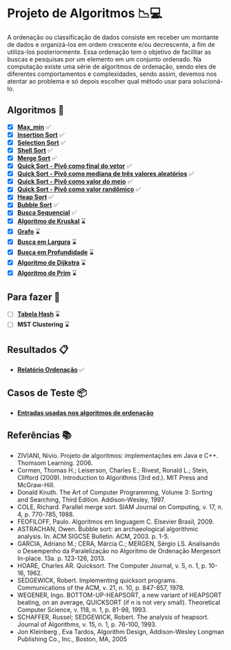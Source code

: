 # Projeto de Algoritmos :chart_with_downwards_trend::computer:

A ordenação ou classificação de dados consiste em receber um montante de dados e organizá-los em ordem crescente e/ou decrescente, a fim de utiliza-los posteriormente. Essa ordenação tem o objetivo de facilitar as buscas e pesquisas por um elemento em um conjunto ordenado. Na computação existe uma série de algoritmos de ordenação, sendo eles de diferentes comportamentos e complexidades, sendo assim, devemos nos atentar ao problema e só depois escolher qual método usar para solucioná-lo.

## Algoritmos :pushpin:

- [x] **[Max_min](./Max_min/max_min.c)** :white_check_mark:
- [x] **[Insertion Sort](./AlgoritmosOrdenação/Insertion_Sort/insertion_sort.c)** :white_check_mark:
- [x] **[Selection Sort](./AlgoritmosOrdenação/Selection_Sort/selection_sort.c)** :white_check_mark:
- [x] **[Shell Sort](./AlgoritmosOrdenação/Shell_Sort/shell_sort.c)** :white_check_mark:
- [x] **[Merge Sort](./AlgoritmosOrdenação/Merge_Sort/merge_sort.c)** :white_check_mark:
- [x] **[Quick Sort - Pivô como final do vetor](./AlgoritmosOrdenação/Quick_Sort/quick_sort_final/quick_final.c)** :white_check_mark:
- [x] **[Quick Sort - Pivô como mediana de três valores aleatórios](./AlgoritmosOrdenação/Quick_Sort/quick_sort_mediana/quick_mediana.c)** :white_check_mark:
- [x] **[Quick Sort - Pivô como valor do meio](./AlgoritmosOrdenação/Quick_Sort/quick_sort_meio/quick_meio.c)** :white_check_mark:
- [x] **[Quick Sort - Pivô como valor randômico](./AlgoritmosOrdenação/Quick_Sort/quick_sort_random/quick_random.c)** :white_check_mark:
- [x] **[Heap Sort](./AlgoritmosOrdenação/Heap_Sort/heap_sort.c)** :white_check_mark:
- [x] **[Bubble Sort](./AlgoritmosOrdenação/Bubble_Sort/bubble_sort.c)** :white_check_mark:
- [x] **[Busca Sequencial](./busca_sequencial.c)** :white_check_mark:
- [x] **[Algoritmo de Kruskal](https://pt.wikipedia.org/wiki/Algoritmo_de_Kruskal)** :hourglass:
- [x] **[Grafo](https://pt.wikipedia.org/wiki/Teoria_dos_grafos)** :hourglass:
- [x] **[Busca em Largura](https://pt.wikipedia.org/wiki/Busca_em_largura)** :hourglass:
- [x] **[Busca em Profundidade](https://pt.wikipedia.org/wiki/Busca_em_profundidade)** :hourglass:
- [x] **[Algoritmo de Dijkstra](https://pt.wikipedia.org/wiki/Algoritmo_de_Dijkstra)** :hourglass:
- [x] **[Algoritmo de Prim](https://pt.wikipedia.org/wiki/Algoritmo_de_Prim)** :hourglass:
## Para fazer :pencil:
- [ ] **[Tabela Hash](https://pt.wikipedia.org/wiki/Tabela_de_dispers%C3%A3o)** :hourglass:
- [ ] **MST Clustering** :hourglass:
## Resultados :clipboard:

- **[Relatório Ordenação](./RelatórioOrdenação.pdf)** :white_check_mark:

## Casos de Teste :package:

- **[Entradas usadas nos algoritmos de ordenação](https://drive.google.com/drive/folders/1mhMAqrBD70402xWa8RT5XtyUza5q-ozY)**

## Referências :books:

- ZIVIANI, Nivio. Projeto de algoritmos: implementações em Java e C++. Thomsom Learning. 2006.
- Cormen, Thomas H.; Leiserson, Charles E.; Rivest, Ronald L.; Stein, Clifford (2009). Introduction to Algorithms (3rd ed.). MIT Press and McGraw-Hill.
- Donald Knuth. The Art of Computer Programming, Volume 3: Sorting and Searching, Third Edition. Addison-Wesley, 1997.
- COLE, Richard. Parallel merge sort. SIAM Journal on Computing, v. 17, n. 4, p. 770-785, 1988.
- FEOFILOFF, Paulo. Algoritmos em linguagem C. Elsevier Brasil, 2009.
- ASTRACHAN, Owen. Bubble sort: an archaeological algorithmic analysis. In: ACM SIGCSE Bulletin. ACM, 2003. p. 1-5.
- GARCIA, Adriano M.; CERA, Márcia C.; MERGEN, Sérgio LS. Analisando o Desempenho da Paralelização no Algoritmo de Ordenação Mergesort In-place. 13a. p. 123-126, 2013.
- HOARE, Charles AR. Quicksort. The Computer Journal, v. 5, n. 1, p. 10-16, 1962.
- SEDGEWICK, Robert. Implementing quicksort programs. Communications of the ACM, v. 21, n. 10, p. 847-857, 1978.
- WEGENER, Ingo. BOTTOM-UP-HEAPSORT, a new variant of HEAPSORT beating, on an average, QUICKSORT (if n is not very small). Theoretical Computer Science, v. 118, n. 1, p. 81-98, 1993.
- SCHAFFER, Russel; SEDGEWICK, Robert. The analysis of heapsort. Journal of Algorithms, v. 15, n. 1, p. 76-100, 1993.
- Jon Kleinberg , Eva Tardos, Algorithm Design, Addison-Wesley Longman Publishing Co., Inc., Boston, MA, 2005
